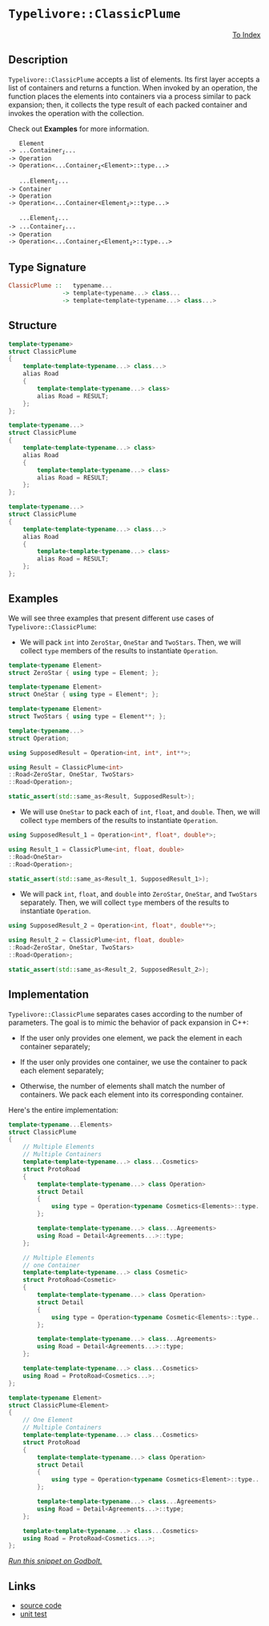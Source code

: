<!-- Copyright 2024 Feng Mofan
SPDX-License-Identifier: Apache-2.0 -->

# `Typelivore::ClassicPlume`

<p style='text-align: right;'><a href="../../../facilities/metafunctions.md#typelivore-classic-plume">To Index</a></p>

## Description

`Typelivore::ClassicPlume` accepts a list of elements.
Its first layer accepts a list of containers and returns a function.
When invoked by an operation, the function places the elements into containers via a process similar to pack expansion;
then, it collects the type result of each packed container and invokes the operation with the collection.

Check out **Examples** for more information.

<pre><code>   Element
-> ...Container<sub><i>i</i></sub>...
-> Operation
-> Operation&lt;...Container<sub><i>i</i></sub>&lt;Element&gt;::type...&gt;</code></pre>
<pre><code>   ...Element<sub><i>i</i></sub>...
-> Container
-> Operation
-> Operation&lt;...Container&lt;Element<sub><i>i</i></sub>&gt;::type...&gt;</code></pre>
<pre><code>   ...Element<sub><i>i</i></sub>...
-> ...Container<sub><i>i</i></sub>...
-> Operation
-> Operation<...Container<sub><i>i</i></sub>&lt;Element<sub><i>i</i></sub>&gt;::type...&gt;</code></pre>

## Type Signature

```Haskell
ClassicPlume ::   typename... 
               -> template<typename...> class...
               -> template<template<typename...> class...>
```

## Structure

```C++
template<typename>
struct ClassicPlume
{
    template<template<typename...> class...>
    alias Road
    {
        template<template<typename...> class>
        alias Road = RESULT;
    };
};
```

```C++
template<typename...>
struct ClassicPlume
{
    template<template<typename...> class>
    alias Road
    {
        template<template<typename...> class>
        alias Road = RESULT;
    };
};
```

```C++
template<typename...>
struct ClassicPlume
{
    template<template<typename...> class...>
    alias Road
    {
        template<template<typename...> class>
        alias Road = RESULT;
    };
};
```

## Examples

We will see three examples that present different use cases of `Typelivore::ClassicPlume`:

- We will pack `int` into `ZeroStar`, `OneStar` and `TwoStars`.
Then, we will collect `type` members of the results to instantiate `Operation`.

```C++
template<typename Element>
struct ZeroStar { using type = Element; };

template<typename Element>
struct OneStar { using type = Element*; };

template<typename Element>
struct TwoStars { using type = Element**; };

template<typename...>
struct Operation;

using SupposedResult = Operation<int, int*, int**>;

using Result = ClassicPlume<int>
::Road<ZeroStar, OneStar, TwoStars>
::Road<Operation>;

static_assert(std::same_as<Result, SupposedResult>);
```

- We will use `OneStar` to pack each of `int`, `float`, and `double`.
Then, we will collect `type` members of the results to instantiate `Operation`.

```C++
using SupposedResult_1 = Operation<int*, float*, double*>;

using Result_1 = ClassicPlume<int, float, double>
::Road<OneStar>
::Road<Operation>;

static_assert(std::same_as<Result_1, SupposedResult_1>);
```

- We will pack `int`, `float`, and `double` into `ZeroStar`, `OneStar`, and `TwoStars` separately.
Then, we will collect `type` members of the results to instantiate `Operation`.

```C++
using SupposedResult_2 = Operation<int, float*, double**>;

using Result_2 = ClassicPlume<int, float, double>
::Road<ZeroStar, OneStar, TwoStars>
::Road<Operation>;

static_assert(std::same_as<Result_2, SupposedResult_2>);
```

## Implementation

`Typelivore::ClassicPlume` separates cases according to the number of parameters.
The goal is to mimic the behavior of pack expansion in C++:

- If the user only provides one element, we pack the element in each container separately;

- If the user only provides one container, we use the container to pack each element separately;

- Otherwise, the number of elements shall match the number of containers.
We pack each element into its corresponding container.

Here's the entire implementation:

```C++
template<typename...Elements>
struct ClassicPlume
{
    // Multiple Elements
    // Multiple Containers
    template<template<typename...> class...Cosmetics>
    struct ProtoRoad 
    { 
        template<template<typename...> class Operation>
        struct Detail
        {
            using type = Operation<typename Cosmetics<Elements>::type...>;
        };

        template<template<typename...> class...Agreements>
        using Road = Detail<Agreements...>::type;
    };

    // Multiple Elements
    // one Container
    template<template<typename...> class Cosmetic>
    struct ProtoRoad<Cosmetic>
    { 
        template<template<typename...> class Operation>
        struct Detail
        {
            using type = Operation<typename Cosmetic<Elements>::type...>;
        };

        template<template<typename...> class...Agreements>
        using Road = Detail<Agreements...>::type;
    };

    template<template<typename...> class...Cosmetics>
    using Road = ProtoRoad<Cosmetics...>;
};

template<typename Element>
struct ClassicPlume<Element>
{
    // One Element
    // Multiple Containers
    template<template<typename...> class...Cosmetics>
    struct ProtoRoad 
    { 
        template<template<typename...> class Operation>
        struct Detail
        {
            using type = Operation<typename Cosmetics<Element>::type...>;
        };

        template<template<typename...> class...Agreements>
        using Road = Detail<Agreements...>::type;
    };

    template<template<typename...> class...Cosmetics>
    using Road = ProtoRoad<Cosmetics...>;
};
```

[*Run this snippet on Godbolt.*](https://godbolt.org/#z:OYLghAFBqd5QCxAYwPYBMCmBRdBLAF1QCcAaPECAMzwBtMA7AQwFtMQByARg9KtQYEAysib0QXACx8BBAKoBnTAAUAHpwAMvAFYTStJg1DIApACYAQuYukl9ZATwDKjdAGFUtAK4sGIAMwAbKSuADJ4DJgAcj4ARpjEIACcAOykAA6oCoRODB7evgHBmdmOAuGRMSzxiam2mPZlDEIETMQE%2BT5%2BQfWNuS1tBBXRcQnJaQqt7Z2FPZODw1U14wCUtqhexMjsHASYLOkGeyb%2BbgQAnumMrJgAdPfY9GyCCifYJhoAgpPEXg4A1G4DApsshlAVMB9PiYUlYvv8Ef8APRI/4AWS8tEch0w/0e%2B0YBFe8MRKPRmOx9EBsiYEQSxM%2BiP%2BewOR0hpxZhyYxw5l2ubHutze/2QwIUgo8CjYjmQr387xJCJ%2BfwI/2UxFQRAASqgmOh/lCmTCLAbFUzmfsuTyzpa2ScznzmAL7sLRUwQf8APJXYjc3JvQ3mpUEX4AgAimFadEDQeNMaDiK82SMzL5Bv8Ya9Pr9AntFyuTtxkuleFl9vxzyJbxAIHzdxd8pOcMZCZhYabUPjTM5do5tu57IdBZugtdYsFn2AxEwBJeAbNTKTEWA/x1evTmYjUdo9sn09nRNH8prdY7ZrbZ%2BhZrJGKxeBxeKehIZTLJAiLNLpxHjPYHef71p1oWR7YCKYrUlKkalvOLbBqGqrqpqqBrug9rFlBpiNuesKmrB5q/oBAGDkBI4NqBboet6CQ5gwMEJv8yrhpGtI7guiJxmxQZLimdYblm1FNHmjo3BBJaYW4FbPtWtZ8iBl70Re/jNl2iIEcRRFCcOzpCvKYHuuK9x7jOlZygqeGLsmK4oXxW4sbuU7Gc%2BIEnny8nsSk7ZKZ2Zpqf%2BrJ/ryWn1jp5Hjvc6EyqZ8bcVZur6icmaIdqcVoVkYkGSFl6KcpXy%2BYF/K4pJggwYxqpAvppbgj4g5FQQMEcXhZKepEj4HvGN4UveVIeIItKRMQL6qRpfb%2BYBwnaWO%2BkSmlGFRWapVqhqyXrvGxq4fReU2qNxHjcFk2UdmglYeZiILbZ0acQasIqVxlmplcfFUb6R1DgVomzeWT7FceMlXHJXmXdl3knQim1g7tIF6SCE4OQec0g/8MWrnFNnMdGpxGXDzm/eyzZGh5WU%2BcNW1WjtQWQxRGURaW8MWcuyMrRmi1IShqWQZF/3KQTANXrzSIAFSC0LwtIlCAuCwAKtgQgS0LotfOLwsi8D5j%2BBEopeFg6ZuGgDDbOkVbHVC4NBa1lYlSGKr/AAWgkqADMQV0mkjvEJWbhJNldnk5Z8JtvbVFvwV6kQO07iN3a7TO1fzntA18xvEyRbDu99ZkLRLADu9tTAoYcu2mbvRzHSle4TvuJxDZFQgtT00WXZIS5gkz/BowNI0IXjpCUmDoFqTcUo9h3%2BqcEQEKQ/yj/z4%2BT8X7w81CSN9woA9u%2BVIKVRC9qjzBNas6ctsag74/NZgR//Jn2dtPDu8pactdHXPPvzDKAD6%2BkJAQECTOgNYKDcb9yjcEvCk48O5dyyD3YBWI3grHrqiRuzcuBtzumA7uvd%2B5YhflwQeAlh5uEnuPKgtBdQECnv8dAGxYj0FnmXReGCCBYL4mvUEVU2Bb0EIQ4h3Jx4UK8FQ9kZkb56ntCfB2O8QB7zcPfYej9gbP1LAApQ7Qv4EB/iAP%2BbAAH2igQwrgoDO5oJ0VgmBcDz5N1VGYZB9NUEQPQcvTBZgcHPTwaPThJCyG8P4YLAM88vh0PsQwxxq8xQb2quwse/wiEkJ4ZQ%2Bg4jJEH0vmQYOp8pjjwvg7a%2BEjb5SKHrmRsvjvitFfu/ZR39f7/3dNo%2BhL8zD6PAUoOxFJakmKUhwNYtBOAAFZeB%2BA4FoUgqBOBuGsNYBiGwti4lVjwUgBBNDtLWAAaxAF0yQtwNCSC4CkfwGgukaDMIEQIZgAAcxz9CcEkLwFgEgNAaFIH0gZQyOC8AUCAO5cz%2BntNIHAWAMBEAgA2AQdIXgx4UAgGgA4dAEhRBuJwVQxzAgAFpAiSH%2BMAZAyB/hSFuGYXgPdCAkDwD/PR/BBAiDEOwKQMhBCKBUOoT5pBdB6Izr6dInAeAdO6b0%2BZgzOCehBcC1UqAqD/HhUilFaKMVYrWY4iAHhIX0EdtMlYvAPlaDWBAJAEL0hQrIGC7VuqQDACkHUmgWJ6SUFiDy2IEQ2jnHZbwG1zBiDnE9LEbQmAHAOtIBCyszVaD2oZVgWIXhgBuDELQV53BeBYBYIYYA4gg14GnA4PAAA3JuPLMCqE9SCnYMzR4NB5bQPAsRfQuo8FgHlIY8DXOjaQDNxBYgQIjHGowJajDzLWEQpgwAFAADU8CYAzlRPpMzSXCFEOIKlE7aVqB5Uy/Q8aUCjMsPoUtrzIBrFQAbXIUbEXfwSqYSw1gzCPMbcQIlmat29E9U0FwDB3CeC6HoMIdIlhjD0SUHIAgZh%2BC/VkH9DBFijESHouwd7%2BhTA6M%2Bwo4GGiQYEA7IY77QN6HmNMWD/7bDQZA9UT9awFATO2BITlHAen3J5U80VCLkWovRZi7FsrcAEqVWYfwXAVWzK7WsBAmA9RjAgEskAkh/C3CSP4FIkgNlmEkIEW5XTAhJHORwS5pBrkcduIELggRjlJGOTp1ZXAukSeCA83gTyXlvO458jVfzNUAoFSC8glADWKphWwTgbQWBppSIipgekUxcCSLcLg6y8X4CIJe4l1LJ0UokNIWdSh50Mt0HUllTA2XRrIxR8zvKOD8qBSC/4wr/jed8/5wLK5guhfWf8OVqAFUJANOxswXG1VfIc25hILnwWNZ1YqkA5W/NuiMMFrgdyzV7AGpa61tqXXeqdXat1HqvX1t9YSf1gaBnBtDeG2gkbvWxvjYmnbybIMZqjQM7Nua9jesLZ0hlJay12srTsAZNa60zMbc2pQraTvLi7XwAwfbB3DtHd6id5Lp2JdkHO%2BlAy0tLs7ceqwa7nubqE4M3dAh92HozKj0956EjRevVjiDqbnAQFcH%2B19j68PLAA6UXItOmdAYZ5%2B29lPmjQdZ1zpoyGOdgZw4MPnGGUOVDQ5x9YmwSPS8e7lqjnAyvEB835gLo3qshbCxoerLGostY4%2B1njpA%2BMCcSFjx7amNMhY2SkEzKRtmSFkyivReXLO2Gsx1uz8AHOAsFb17rxAPM7G8xKlgCg02YrTTVtkkwIusaJXoKHU7KWw5pclhHOgAikAy1ljlKnFcMqeYVwVJWRVh9RRHqP/wY8hbj6qBrTW2P%2BH8Mb2z3ytX9d1YH7vg2o9dxfnXl%2BDe36q5RXwOg03XkQCtQypbC360L9de6u93qNuCC2zy3bYaI1Rpmcd9t72Y3ndTZdrNObkB5vu4IItT3S3lvOG96tl6vu8B%2By2/YAPO0d57aDodI6BYkOsg0OaesW8OC6OeBgKOq6NgGO8A26OODAUaSI5ShOlgZ6FmF6V6mOhGCG3OD6T6BQ2Gb6ku%2BGwu36TQfOlBuQQu6G%2BBAuvOWG9BfQSGuGqG5B6GTBxBXBCwHBjOhGxGlKOW3Kxeyule/w1e0eseA4zcEA%2BuJAhunGqqJuZuWAFuZG1uIAZgIWreXSeymytyreKQumlGYhzynu7yJuyykgXS4mXSxyBySQkgqQxhXA/gKm/gohjynAKhtmZGuKZhPhFh3uawja2QzgkgQAA%3D)

## Links

- [source code](../../../../conceptrodon/typelivore/classic_plume.hpp)
- [unit test](../../../../tests/unit/metafunctions/typelivore/classic_plume.test.hpp)
